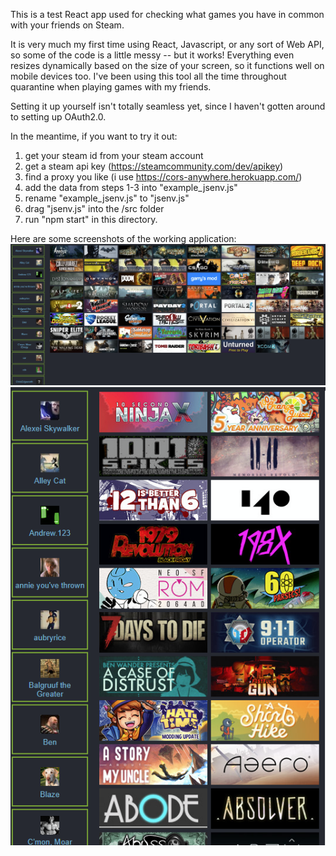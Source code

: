This is a test React app used for checking what games you have in common with your friends on Steam.

It is very much my first time using React, Javascript, or any sort of Web API, so some of the code is a little messy -- but it works! Everything even resizes dynamically based on the size of your screen, so it functions well on mobile devices too. I've been using this tool all the time throughout quarantine when playing games with my friends.

Setting it up yourself isn't totally seamless yet, since I haven't gotten around to setting up OAuth2.0.

In the meantime, if you want to try it out:
1) get your steam id from your steam account
2) get a steam api key (https://steamcommunity.com/dev/apikey)
3) find a proxy you like (i use https://cors-anywhere.herokuapp.com/)
4) add the data from steps 1-3 into "example_jsenv.js"
5) rename "example_jsenv.js" to "jsenv.js"
6) drag "jsenv.js" into the /src folder
7) run "npm start" in this directory. 

Here are some screenshots of the working application:
![](screencaps/wide_view.png)
![](screencaps/narrow_view.png)
